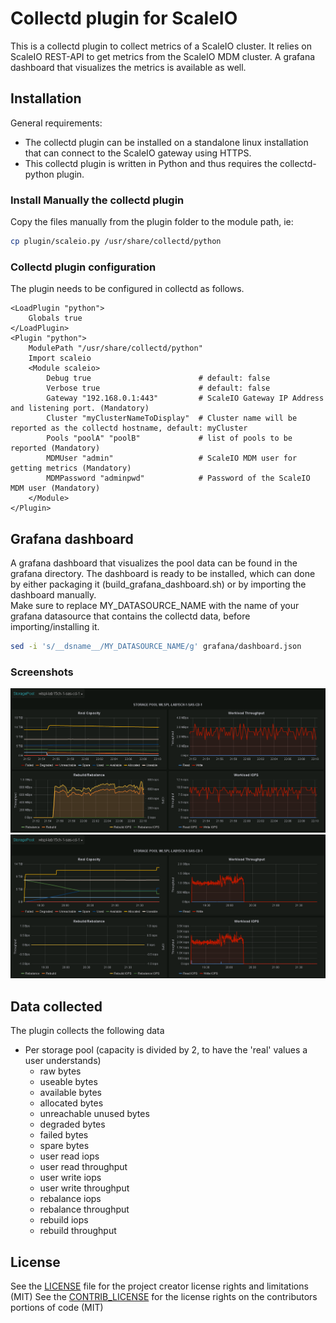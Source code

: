# Collectd plugin for ScaleIO
This is a collectd plugin to collect metrics of a ScaleIO cluster. It relies on ScaleIO REST-API to get metrics from the ScaleIO MDM cluster.
A grafana dashboard that visualizes the metrics is available as well.

## Installation
General requirements:

* The collectd plugin can be installed on a standalone linux installation that can connect to the ScaleIO gateway using HTTPS.
* This collectd plugin is written in Python and thus requires the collectd-python plugin.

### Install Manually the collectd plugin
Copy the files manually from the plugin folder to the module path, ie:
```bash
cp plugin/scaleio.py /usr/share/collectd/python
```

### Collectd plugin configuration
The plugin needs to be configured in collectd as follows.
```
<LoadPlugin "python">
    Globals true
</LoadPlugin>
<Plugin "python">
    ModulePath "/usr/share/collectd/python"
    Import scaleio
    <Module scaleio>
        Debug true                        # default: false
        Verbose true                      # default: false
        Gateway "192.168.0.1:443"         # ScaleIO Gateway IP Address and listening port. (Mandatory)
        Cluster "myClusterNameToDisplay"  # Cluster name will be reported as the collectd hostname, default: myCluster
        Pools "poolA" "poolB"             # list of pools to be reported (Mandatory)
        MDMUser "admin"                   # ScaleIO MDM user for getting metrics (Mandatory)
        MDMPassword "adminpwd"            # Password of the ScaleIO MDM user (Mandatory)
    </Module>
</Plugin>
```

## Grafana dashboard
A grafana dashboard that visualizes the pool data can be found in the grafana directory.
The dashboard is ready to be installed, which can done by either packaging it (build_grafana_dashboard.sh) or by importing the dashboard manually.  
Make sure to replace MY_DATASOURCE_NAME with the name of your grafana datasource that contains the collectd data, before importing/installing it.
```bash
sed -i 's/__dsname__/MY_DATASOURCE_NAME/g' grafana/dashboard.json
```

### Screenshots

![Sample ScaleIO dashboard (on remove of SDS)](public/force_remove_sds.png "Sample ScaleIO dashboard (on remove of SDS)")
![Sample ScaleIO dashboard (data growth)](public/pool_growth.png "Sample ScaleIO dashboard (data growth)")

## Data collected
The plugin collects the following data

- Per storage pool (capacity is divided by 2, to have the 'real' values a user understands)
  - raw bytes
  - useable bytes
  - available bytes
  - allocated bytes
  - unreachable unused bytes
  - degraded bytes
  - failed bytes
  - spare bytes
  - user read iops
  - user read throughput
  - user write iops
  - user write throughput
  - rebalance iops
  - rebalance throughput
  - rebuild iops
  - rebuild throughput

## License

See the [LICENSE](LICENSE.txt) file for the project creator license rights and limitations (MIT)
See the [CONTRIB_LICENSE](CONTRIB_LICENSE.txt) for the license rights on the contributors portions of code (MIT)
